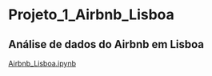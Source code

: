 # Projeto_1_Airbnb_Lisboa
## Análise de dados do Airbnb em Lisboa 
[Airbnb_Lisboa.ipynb](/Airbnb_Lisboa.ipynb)
